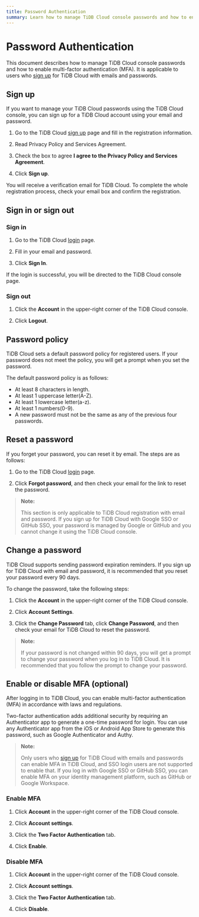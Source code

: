 ```yaml
---
title: Password Authentication
summary: Learn how to manage TiDB Cloud console passwords and how to enable multi-factor authentication (MFA).
---
```


# Password Authentication

This document describes how to manage TiDB Cloud console passwords and how to enable multi-factor authentication (MFA). It is applicable to users who [sign up](https://tidbcloud.com/free-trial) for TiDB Cloud with emails and passwords.

## Sign up

If you want to manage your TiDB Cloud passwords using the TiDB Cloud console, you can sign up for a TiDB Cloud account using your email and password. 

1. Go to the TiDB Cloud [sign up](https://tidbcloud.com/signup) page and fill in the registration information. 

2. Read Privacy Policy and Services Agreement.

3. Check the box to agree **I agree to the Privacy Policy and Services Agreement**.

4. Click **Sign up**.

You will receive a verification email for TiDB Cloud. To complete the whole registration process, check your email box and confirm the registration.

## Sign in or sign out

### Sign in

1. Go to the TiDB Cloud [login](https://tidbcloud.com/) page.

2. Fill in your email and password.

3. Click **Sign In**.

If the login is successful, you will be directed to the TiDB Cloud console page.

### Sign out

1. Click the <MDSvgIcon name="icon-top-account-settings" /> **Account** in the upper-right corner of the TiDB Cloud console.

2. Click **Logout**.

## Password policy

TiDB Cloud sets a default password policy for registered users. If your password does not meet the policy, you will get a prompt when you set the password.

The default password policy is as follows:

- At least 8 characters in length.
- At least 1 uppercase letter(A-Z).
- At least 1 lowercase letter(a-z).
- At least 1 numbers(0-9).
- A new password must not be the same as any of the previous four passwords.

## Reset a password

If you forget your password, you can reset it by email. The steps are as follows:

1. Go to the TiDB Cloud [login](https://tidbcloud.com/) page.

2. Click **Forgot password**, and then check your email for the link to reset the password.

> **Note:**
>
> This section is only applicable to TiDB Cloud registration with email and password. If you sign up for TiDB Cloud with Google SSO or GitHub SSO, your password is managed by Google or GitHub and you cannot change it using the TiDB Cloud console.

## Change a password

TiDB Cloud supports sending password expiration reminders. If you sign up for TiDB Cloud with email and password, it is recommended that you reset your password every 90 days. 

To change the password, take the following steps: 

1. Click the <MDSvgIcon name="icon-top-account-settings" /> **Account** in the upper-right corner of the TiDB Cloud console.

2. Click **Account Settings**.

3. Click the **Change Password** tab, click **Change Password**, and then check your email for TiDB Cloud to reset the password.

> **Note:**
>
> If your password is not changed within 90 days, you will get a prompt to change your password when you log in to TiDB Cloud. It is recommended that you follow the prompt to change your password.

## Enable or disable MFA (optional)

After logging in to TiDB Cloud, you can enable multi-factor authentication (MFA) in accordance with laws and regulations.

Two-factor authentication adds additional security by requiring an Authenticator app to generate a one-time password for login. You can use any Authenticator app from the iOS or Android App Store to generate this password, such as Google Authenticator and Authy.

> **Note:**
>
> Only users who [sign up](https://tidbcloud.com/free-trial) for TiDB Cloud with emails and passwords can enable MFA in TiDB Cloud, and SSO login users are not supported to enable that. If you log in with Google SSO or GitHub SSO, you can enable MFA on your identity management platform, such as GitHub or Google Workspace.

### Enable MFA

1. Click <MDSvgIcon name="icon-top-account-settings" /> **Account** in the upper-right corner of the TiDB Cloud console.

2. Click **Account settings**.

3. Click the **Two Factor Authentication** tab.

4. Click **Enable**.

### Disable MFA

1. Click <MDSvgIcon name="icon-top-account-settings" /> **Account** in the upper-right corner of the TiDB Cloud console.

2. Click **Account settings**.

3. Click the **Two Factor Authentication** tab.

4. Click **Disable**.
